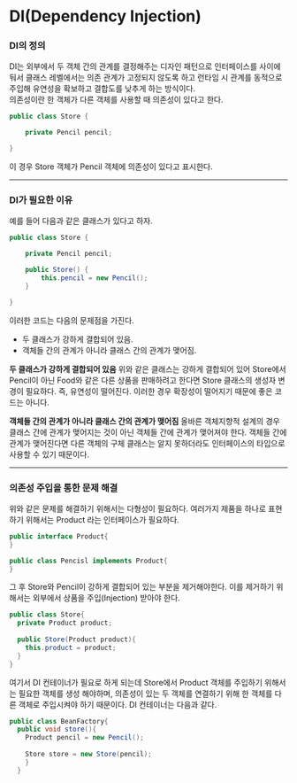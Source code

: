 # DI(Dependency Injection)
### DI의 정의 
DI는 외부에서 두 객체 간의 관계를 결정해주는 디자인 패턴으로 인터페이스를 사이에 둬서 클래스 레벨에서는 
의존 관계가 고정되지 않도록 하고 런타임 시 관계를 동적으로 주입해 유연성을 확보하고 결합도를 낮추게 하는 방식이다.  
의존성이란 한 객체가 다른 객체를 사용할 때 의존성이 있다고 한다.
```java
public class Store {

    private Pencil pencil;

}
```
이 경우 Store 객체가 Pencil 객체에 의존성이 있다고 표시한다.
___
### DI가 필요한 이유
예를 들어 다음과 같은 클래스가 있다고 하자.
```java
public class Store {

    private Pencil pencil;

    public Store() {
        this.pencil = new Pencil();
    }

}
```
이러한 코드는 다음의 문제점을 가진다.
* 두 클래스가 강하게 결합되어 있음.
* 객체들 간의 관계가 아니라 클래스 간의 관계가 맺어짐.

**두 클래스가 강하게 결합되어 있음**
위와 같은 클래스는 강하게 결합되어 있어 Store에서 Pencil이 아닌 Food와 같은 다른 상품을 판매하려고  한다면 
Store 클래스의 생성자 변경이 필요하다. 즉, 유연성이 떨어진다. 이러한 경우 확장성이 떨어지기 때문에 좋은 코드는 아니다.

**객체들 간의 관계가 아니라 클래스 간의 관계가 맺어짐**
올바른 객체지향적 설계의 경우 클래스 간에 관계가 맺어지는 것이 아닌 객체들 간에 관계가 맺어져야 한다. 
객체들 간에 관계가 맺어진다면 다른 객체의 구체 클래스는 알지 못하더라도 인터페이스의 타입으로 사용할 수 있기 때문이다.

___
### 의존성 주입을 통한 문제 해결 
위와 같은 문제를 해결하기 위해서는 다형성이 필요하다. 여러가지 제품을 하나로 표현하기 위해서는 Product 라는
인터페이스가 필요하다.
```java
public interface Product{
}

public class Pencisl implements Product{
}
```
그 후 Store와 Pencil이 강하게 결합되어 있는 부분을 제거해야한다. 이를 제거하기 위해서는 외부에서 상품을 
주입(Injection) 받아야 한다. 
```java
public class Store{
  private Product product;
  
  public Store(Product product){
    this.product = product;
  }
}
```
여기서 DI 컨테이너가 필요로 하게 되는데 Store에서 Product 객체를 주입하기 위해서는 필요한 객체를 생성
해야하며, 의존성이 있는 두 객체를 연결하기 위해 한 객체를 다른 객체로 주입시켜야 하기 때문이다. 
DI 컨테이너는 다음과 같다.
```java
public class BeanFactory{
  public void store(){
    Product pencil = new Pencil();
    
    Store store = new Store(pencil);
    }
  }
```


